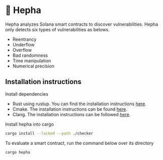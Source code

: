 # 🦔 Hepha

Hepha analyzes Solana smart contracts to discover vulnerabilities. Hepha only detects six types of vulnerabilities as belows.

- Reentrancy
- Underflow
- Overflow
- Bad randomness
- Time manipulation
- Numerical precision

## Installation instructions

Install dependencies

- Rust using rustup. You can find the installation instructions [here](https://doc.rust-lang.org/book/ch01-01-installation.html).
- Cmake. The installation instructions can be found [here](https://cmake.org/install/).
- Clang. The installation instructions can be followed [here](https://clang.llvm.org/get_started.html).

Install hepha into cargo

```bash
cargo install --locked --path ./checker
```

To evaluate a smart contract, run the command below over its directory

```bash
cargo hepha
```
